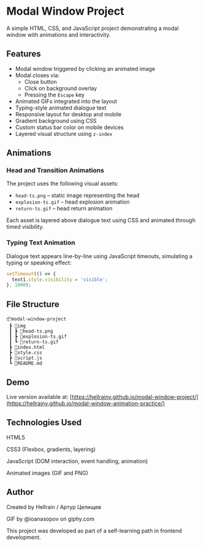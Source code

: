 # Modal Window Project

A simple HTML, CSS, and JavaScript project demonstrating a modal window with animations and interactivity.

## Features

- Modal window triggered by clicking an animated image
- Modal closes via:
  - Close button
  - Click on background overlay
  - Pressing the `Escape` key
- Animated GIFs integrated into the layout
- Typing-style animated dialogue text
- Responsive layout for desktop and mobile
- Gradient background using CSS
- Custom status bar color on mobile devices
- Layered visual structure using `z-index`

## Animations

### Head and Transition Animations

The project uses the following visual assets:

- `head-ts.png` – static image representing the head
- `explosion-ts.gif` – head explosion animation
- `return-ts.gif` – head return animation

Each asset is layered above dialogue text using CSS and animated through timed visibility.

### Typing Text Animation

Dialogue text appears line-by-line using JavaScript timeouts, simulating a typing or speaking effect:

```js
setTimeout(() => {
  text1.style.visibility = 'visible';
}, 1000);
```

## File Structure

```
📦modal-window-project
 ┣ 📂img
 ┃ ┣ 📄head-ts.png
 ┃ ┣ 📄explosion-ts.gif
 ┃ ┗ 📄return-ts.gif
 ┣ 📄index.html
 ┣ 📄style.css
 ┣ 📄script.js
 ┗ 📄README.md
```

## Demo

Live version available at:
[https://hellrainy.github.io/modal-window-project/](https://hellrainy.github.io/modal-window-animation-practice/)

## Technologies Used

HTML5

CSS3 (Flexbox, gradients, layering)

JavaScript (DOM interaction, event handling, animation)

Animated images (GIF and PNG)

## Author

Created by Hellrain / Артур Целищев

GIF by @ioanasopov on giphy.com

This project was developed as part of a self-learning path in frontend development.

